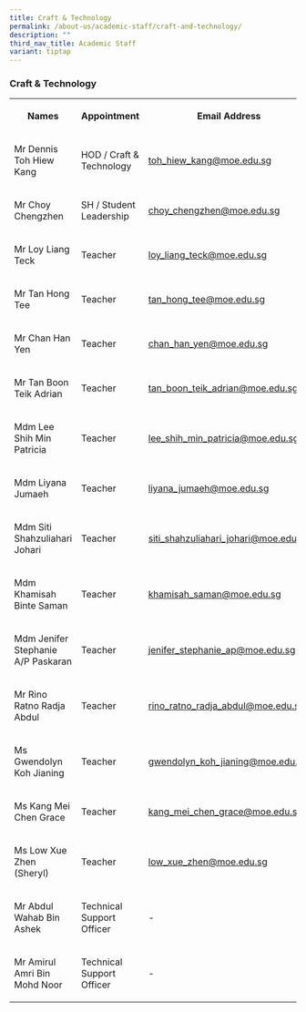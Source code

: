 ```yaml
---
title: Craft & Technology
permalink: /about-us/academic-staff/craft-and-technology/
description: ""
third_nav_title: Academic Staff
variant: tiptap
---
```

<h3><strong>Craft &amp; Technology</strong></h3>
<table style="minWidth: 75px">
<colgroup>
<col>
<col>
<col>
</colgroup>
<tbody>
<tr>
<th rowspan="1" colspan="1">
<p>Names</p>
</th>
<th rowspan="1" colspan="1">
<p>Appointment</p>
</th>
<th rowspan="1" colspan="1">
<p>Email Address</p>
</th>
</tr>
<tr>
<td rowspan="1" colspan="1">
<p>Mr Dennis Toh Hiew Kang</p>
</td>
<td rowspan="1" colspan="1">
<p>HOD / Craft &amp; Technology</p>
</td>
<td rowspan="1" colspan="1">
<p><a href="mailto:toh_hiew_kang@moe.edu.sg" rel="noopener noreferrer nofollow" target="_blank">toh_hiew_kang@moe.edu.sg</a>
</p>
</td>
</tr>
<tr>
<td rowspan="1" colspan="1">
<p>Mr Choy Chengzhen</p>
</td>
<td rowspan="1" colspan="1">
<p>SH / Student Leadership</p>
</td>
<td rowspan="1" colspan="1">
<p><a href="mailto:choy_chengzhen@moe.edu.sg" rel="noopener noreferrer nofollow" target="_blank">choy_chengzhen@moe.edu.sg</a>
</p>
</td>
</tr>
<tr>
<td rowspan="1" colspan="1">
<p>Mr Loy Liang Teck</p>
</td>
<td rowspan="1" colspan="1">
<p>Teacher</p>
</td>
<td rowspan="1" colspan="1">
<p><a href="mailto:loy_liang_teck@moe.edu.sg" rel="noopener noreferrer nofollow" target="_blank">loy_liang_teck@moe.edu.sg</a> 
</p>
</td>
</tr>
<tr>
<td rowspan="1" colspan="1">
<p>Mr Tan Hong Tee</p>
</td>
<td rowspan="1" colspan="1">
<p>Teacher</p>
</td>
<td rowspan="1" colspan="1">
<p><a href="mailto:tan_hong_tee@moe.edu.sg" rel="noopener noreferrer nofollow" target="_blank">tan_hong_tee@moe.edu.sg</a>
</p>
</td>
</tr>
<tr>
<td rowspan="1" colspan="1">
<p>Mr Chan Han Yen</p>
</td>
<td rowspan="1" colspan="1">
<p>Teacher</p>
</td>
<td rowspan="1" colspan="1">
<p><a href="mailto:chan_han_yen@moe.edu.sg" rel="noopener noreferrer nofollow" target="_blank">chan_han_yen@moe.edu.sg</a>
</p>
</td>
</tr>
<tr>
<td rowspan="1" colspan="1">
<p>Mr Tan Boon Teik Adrian</p>
</td>
<td rowspan="1" colspan="1">
<p>Teacher</p>
</td>
<td rowspan="1" colspan="1">
<p><a href="mailto:tan_boon_teik_adrian@moe.edu.sg" rel="noopener noreferrer nofollow" target="_blank">tan_boon_teik_adrian@moe.edu.sg</a> 
</p>
</td>
</tr>
<tr>
<td rowspan="1" colspan="1">
<p>Mdm Lee Shih Min Patricia</p>
</td>
<td rowspan="1" colspan="1">
<p>Teacher</p>
</td>
<td rowspan="1" colspan="1">
<p><a href="mailto:lee_shih_min_patricia@moe.edu.sg" rel="noopener noreferrer nofollow" target="_blank">lee_shih_min_patricia@moe.edu.sg</a>
</p>
</td>
</tr>
<tr>
<td rowspan="1" colspan="1">
<p>Mdm Liyana Jumaeh</p>
</td>
<td rowspan="1" colspan="1">
<p>Teacher</p>
</td>
<td rowspan="1" colspan="1">
<p><a href="mailto:liyana_jumaeh@moe.edu.sg" rel="noopener noreferrer nofollow" target="_blank">liyana_jumaeh@moe.edu.sg</a>
</p>
</td>
</tr>
<tr>
<td rowspan="1" colspan="1">
<p>Mdm Siti Shahzuliahari Johari</p>
</td>
<td rowspan="1" colspan="1">
<p>Teacher</p>
</td>
<td rowspan="1" colspan="1">
<p><a href="mailto:siti_shahzuliahari_johari@moe.edu.sg" rel="noopener noreferrer nofollow" target="_blank">siti_shahzuliahari_johari@moe.edu.sg</a>
</p>
</td>
</tr>
<tr>
<td rowspan="1" colspan="1">
<p>Mdm Khamisah Binte Saman</p>
</td>
<td rowspan="1" colspan="1">
<p>Teacher</p>
</td>
<td rowspan="1" colspan="1">
<p><a href="mailto:khamisah_sama@moe.edu.sg" rel="noopener noreferrer nofollow" target="_blank">khamisah_saman@moe.edu.sg</a>
</p>
</td>
</tr>
<tr>
<td rowspan="1" colspan="1">
<p>Mdm Jenifer Stephanie A/P Paskaran</p>
</td>
<td rowspan="1" colspan="1">
<p>Teacher</p>
</td>
<td rowspan="1" colspan="1">
<p><a href="mailto:jenifer_stephanie_ap@moe.edu.sg" rel="noopener noreferrer nofollow" target="_blank">jenifer_stephanie_ap@moe.edu.sg</a>
</p>
</td>
</tr>
<tr>
<td rowspan="1" colspan="1">
<p>Mr Rino Ratno Radja Abdul</p>
</td>
<td rowspan="1" colspan="1">
<p>Teacher</p>
</td>
<td rowspan="1" colspan="1">
<p><a href="mailto:rino_ratno_radja_abdul@moe.edu.sg" rel="noopener noreferrer nofollow" target="_blank">rino_ratno_radja_abdul@moe.edu.sg</a>
</p>
</td>
</tr>
<tr>
<td rowspan="1" colspan="1">
<p>Ms Gwendolyn Koh Jianing</p>
</td>
<td rowspan="1" colspan="1">
<p>Teacher</p>
</td>
<td rowspan="1" colspan="1">
<p><a href="mailto: gwendolyn_koh_jianing@moe.edu.sg" rel="noopener nofollow" target="_blank">gwendolyn_koh_jianing@moe.edu.sg</a>
</p>
</td>
</tr>
<tr>
<td rowspan="1" colspan="1">
<p>Ms Kang Mei Chen Grace</p>
</td>
<td rowspan="1" colspan="1">
<p>Teacher</p>
</td>
<td rowspan="1" colspan="1">
<p><a href="mailto:kang_mei_chen_grace@moe.edu.sg" rel="noopener noreferrer nofollow" target="_blank">kang_mei_chen_grace@moe.edu.sg</a> 
</p>
</td>
</tr>
<tr>
<td rowspan="1" colspan="1">
<p>Ms Low Xue Zhen (Sheryl)</p>
</td>
<td rowspan="1" colspan="1">
<p>Teacher</p>
</td>
<td rowspan="1" colspan="1">
<p><a href="mailto:low_xue_zhen@moe.edu.sg" rel="noopener noreferrer nofollow" target="_blank">low_xue_zhen@moe.edu.sg</a>
</p>
</td>
</tr>
<tr>
<td rowspan="1" colspan="1">
<p>Mr Abdul Wahab Bin Ashek</p>
</td>
<td rowspan="1" colspan="1">
<p>Technical Support Officer</p>
</td>
<td rowspan="1" colspan="1">
<p>-</p>
</td>
</tr>
<tr>
<td rowspan="1" colspan="1">
<p>Mr Amirul Amri Bin Mohd Noor</p>
</td>
<td rowspan="1" colspan="1">
<p>Technical Support Officer</p>
</td>
<td rowspan="1" colspan="1">
<p>-</p>
</td>
</tr>
</tbody>
</table>
<p></p>